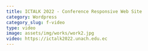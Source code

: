 ```yaml
---
title: ICTALK 2022 - Conference Responsive Web Site
category: Wordpress
category_slug: f-video
type: video
image: assets/img/works/work2.jpg
video: https://ictalk2022.unach.edu.ec
---
```

